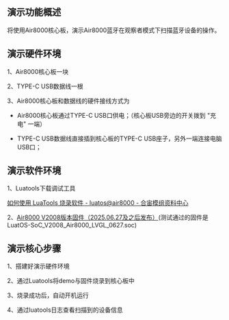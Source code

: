 
## 演示功能概述

将使用Air8000核心板，演示Air8000蓝牙在观察者模式下扫描蓝牙设备的操作。

## 演示硬件环境

1、Air8000核心板一块

2、TYPE-C USB数据线一根

3、Air8000核心板和数据线的硬件接线方式为

- Air8000核心板通过TYPE-C USB口供电；（核心板USB旁边的开关拨到 "充电" 一端）

- TYPE-C USB数据线直接插到核心板的TYPE-C USB座子，另外一端连接电脑USB口；

## 演示软件环境

1、Luatools下载调试工具

[如何使用 LuaTools 烧录软件 - luatos@air8000 - 合宙模组资料中心](https://docs.openluat.com/air8000/luatos/common/download/)

2、[Air8000 V2008版本固件（2025.06.27及之后发布）](https://gitee.com/openLuat/LuatOS/tree/master/module/Air8000/core)(测试通过的固件是LuatOS-SoC_V2008_Air8000_LVGL_0627.soc)

## 演示核心步骤

1、搭建好演示硬件环境

2、通过Luatools将demo与固件烧录到核心板中

3、烧录成功后，自动开机运行

4、通过luatools日志查看扫描到的设备信息